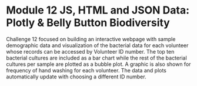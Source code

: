 # Module 12 JS, HTML and JSON Data: Plotly &amp; Belly Button Biodiversity
Challenge 12 focused on building an interactive webpage with sample demographic data and visualization of the bacterial data for each volunteer whose records can be accessed by Volunteer ID number. The top ten bacterial cultures are included as a bar chart while the rest of the bacterial cultures per sample are plotted as a bubble plot. A graphic is also shown for frequency of hand washing for each volunteer. The data and plots automatically update with choosing a different ID number.
